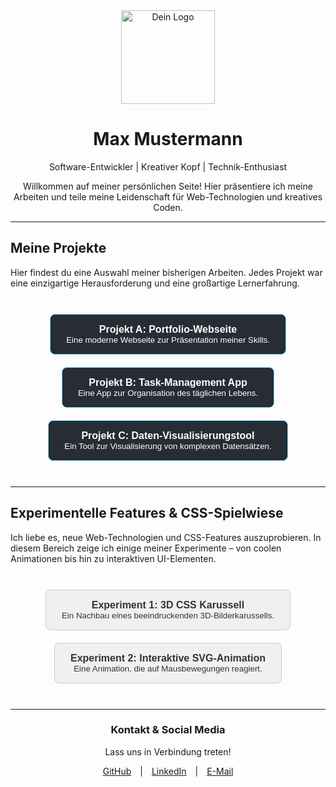 <div align="center">
  <img src="httpsa://raw.githubusercontent.com/gist/your-github-username/some-random-hash/raw/your-logo.svg" alt="Dein Logo" width="150"/>
  <h1>Max Mustermann</h1>
  <p>Software-Entwickler | Kreativer Kopf | Technik-Enthusiast</p>
  <p>Willkommen auf meiner persönlichen Seite! Hier präsentiere ich meine Arbeiten und teile meine Leidenschaft für Web-Technologien und kreatives Coden.</p>
</div>

---

## **Meine Projekte**

Hier findest du eine Auswahl meiner bisherigen Arbeiten. Jedes Projekt war eine einzigartige Herausforderung und eine großartige Lernerfahrung.

<br>

<div align="center">
  <a href="[Link zu deinem Projekt 1]" style="text-decoration:none;">
    <div style="display:inline-block; background-color:#282c34; color:white; padding: 15px 25px; border-radius: 8px; font-family: sans-serif; font-size: 16px; margin: 10px; border: 1px solid #61dafb; transition: all 0.3s ease-in-out;">
      <strong>Projekt A: Portfolio-Webseite</strong>
      <br>
      <small>Eine moderne Webseite zur Präsentation meiner Skills.</small>
    </div>
  </a>
  <a href="[Link zu deinem Projekt 2]" style="text-decoration:none;">
    <div style="display:inline-block; background-color:#282c34; color:white; padding: 15px 25px; border-radius: 8px; font-family: sans-serif; font-size: 16px; margin: 10px; border: 1px solid #61dafb; transition: all 0.3s ease-in-out;">
      <strong>Projekt B: Task-Management App</strong>
      <br>
      <small>Eine App zur Organisation des täglichen Lebens.</small>
    </div>
  </a>
    <a href="[Link zu deinem Projekt 3]" style="text-decoration:none;">
    <div style="display:inline-block; background-color:#282c34; color:white; padding: 15px 25px; border-radius: 8px; font-family: sans-serif; font-size: 16px; margin: 10px; border: 1px solid #61dafb; transition: all 0.3s ease-in-out;">
      <strong>Projekt C: Daten-Visualisierungstool</strong>
      <br>
      <small>Ein Tool zur Visualisierung von komplexen Datensätzen.</small>
    </div>
  </a>
</div>

<br>

---

## **Experimentelle Features & CSS-Spielwiese**

Ich liebe es, neue Web-Technologien und CSS-Features auszuprobieren. In diesem Bereich zeige ich einige meiner Experimente – von coolen Animationen bis hin zu interaktiven UI-Elementen.

<br>

<div align="center">
  <a href="[Link zu deinem Experiment 1]" style="text-decoration:none;">
    <div style="display:inline-block; background-color:#f0f0f0; color:#333; padding: 15px 25px; border-radius: 8px; font-family: sans-serif; font-size: 16px; margin: 10px; border: 1px solid #ccc; transition: all 0.3s ease-in-out;">
      <strong>Experiment 1: 3D CSS Karussell</strong>
      <br>
      <small>Ein Nachbau eines beeindruckenden 3D-Bilderkarussells.</small>
    </div>
  </a>
  <a href="[Link zu deinem Experiment 2]" style="text-decoration:none;">
    <div style="display:inline-block; background-color:#f0f0f0; color:#333; padding: 15px 25px; border-radius: 8px; font-family: sans-serif; font-size: 16px; margin: 10px; border: 1px solid #ccc; transition: all 0.3s ease-in-out;">
      <strong>Experiment 2: Interaktive SVG-Animation</strong>
      <br>
      <small>Eine Animation, die auf Mausbewegungen reagiert.</small>
    </div>
  </a>
</div>

<br>

---

<div align="center">
  <h3>Kontakt & Social Media</h3>
  <p>Lass uns in Verbindung treten!</p>
  <a href="https://github.com/dein-benutzername" style="margin: 0 10px;">GitHub</a> |
  <a href="https://linkedin.com/in/dein-profil" style="margin: 0 10px;">LinkedIn</a> |
  <a href="mailto:deine-email@example.com" style="margin: 0 10px;">E-Mail</a>
</div>
